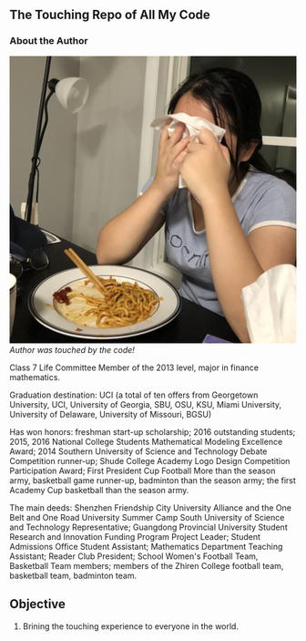 ## The Touching Repo of All My Code ##

### About the Author ###
 ![profile](profile.jpg)
*Author was touched by the code!*

Class 7 Life Committee Member of the 2013 level, major in finance mathematics.

Graduation destination: UCI (a total of ten offers from Georgetown University, UCI, University of Georgia, SBU, OSU, KSU, Miami University, University of Delaware, University of Missouri, BGSU)

Has won honors: freshman start-up scholarship; 2016 outstanding students; 2015, 2016 National College Students Mathematical Modeling Excellence Award; 2014 Southern University of Science and Technology Debate Competition runner-up; Shude College Academy Logo Design Competition Participation Award; First President Cup Football More than the season army, basketball game runner-up, badminton than the season army; the first Academy Cup basketball than the season army.

The main deeds: Shenzhen Friendship City University Alliance and the One Belt and One Road University Summer Camp South University of Science and Technology Representative; Guangdong Provincial University Student Research and Innovation Funding Program Project Leader; Student Admissions Office Student Assistant; Mathematics Department Teaching Assistant; Reader Club President; School Women's Football Team, Basketball Team members; members of the Zhiren College football team, basketball team, badminton team.

## Objective ##

1. Brining the touching experience to everyone in the world.